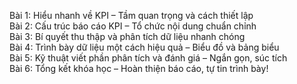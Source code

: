 Bài 1: Hiểu nhanh về KPI – Tầm quan trọng và cách thiết lập  
Bài 2: Cấu trúc báo cáo KPI – Tổ chức nội dung chuẩn chỉnh  
Bài 3: Bí quyết thu thập và phân tích dữ liệu nhanh chóng  
Bài 4: Trình bày dữ liệu một cách hiệu quả – Biểu đồ và bảng biểu  
Bài 5: Kỹ thuật viết phần phân tích và đánh giá – Ngắn gọn, súc tích  
Bài 6: Tổng kết khóa học – Hoàn thiện báo cáo, tự tin trình bày!